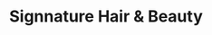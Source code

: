 ---
title: "Signnature Hair & Beauty"
url: /dawlish/signnature-hair-and-beauty/
shop: hairdresser
---